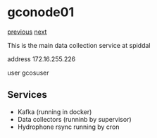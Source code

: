# gconode01

[previous](../gcoinstsrv02/) [next](../kafka01/)

This is the main data collection service at spiddal

address 172.16.255.226

user gcosuser

## Services

  * Kafka (running in docker)
  * Data collectors (runninb by supervisor)
  * Hydrophone rsync running by cron

